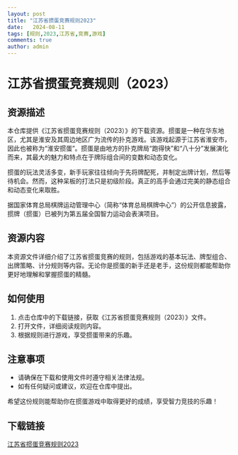 ```yaml
---
layout: post
title: "江苏省掼蛋竞赛规则2023"
date:   2024-08-11
tags: [规则,2023,江苏省,竞赛,游戏]
comments: true
author: admin
---
```

# 江苏省掼蛋竞赛规则（2023）

## 资源描述

本仓库提供《江苏省掼蛋竞赛规则（2023）》的下载资源。掼蛋是一种在华东地区，尤其是淮安及其周边地区广为流传的扑克游戏。该游戏起源于江苏省淮安市，因此也被称为“淮安掼蛋”。掼蛋是由地方的扑克牌局“跑得快”和“八十分”发展演化而来，其最大的魅力和特点在于牌际组合间的变数和动态变化。

掼蛋的玩法灵活多变，新手玩家往往倾向于先将牌配死，并制定出牌计划，然后等待机会。然而，这种呆板的打法只是初级阶段。真正的高手会通过完美的静态组合和动态变化来取胜。

据国家体育总局棋牌运动管理中心（简称“体育总局棋牌中心”）的公开信息披露，掼牌（掼蛋）已被列为第五届全国智力运动会表演项目。

## 资源内容

本资源文件详细介绍了江苏省掼蛋竞赛的规则，包括游戏的基本玩法、牌型组合、出牌策略、计分规则等内容。无论你是掼蛋的新手还是老手，这份规则都能帮助你更好地理解和掌握掼蛋的精髓。

## 如何使用

1. 点击仓库中的下载链接，获取《江苏省掼蛋竞赛规则（2023）》文件。
2. 打开文件，详细阅读规则内容。
3. 根据规则进行游戏，享受掼蛋带来的乐趣。

## 注意事项

- 请确保在下载和使用文件时遵守相关法律法规。
- 如有任何疑问或建议，欢迎在仓库中提出。

希望这份规则能帮助你在掼蛋游戏中取得更好的成绩，享受智力竞技的乐趣！

## 下载链接

[江苏省掼蛋竞赛规则2023](https://pan.quark.cn/s/aa3a629f6c49)